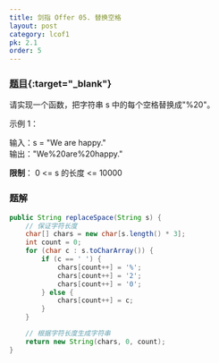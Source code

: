 ```yaml
---
title: 剑指 Offer 05. 替换空格
layout: post
category: lcof1
pk: 2.1
order: 5
---
```


### [题目](https://leetcode-cn.com/problems/ti-huan-kong-ge-lcof/){:target="_blank"}

请实现一个函数，把字符串 s 中的每个空格替换成"%20"。

示例 1：

输入：s = "We are happy."  
输出："We%20are%20happy."  

**限制**： 0 <= s 的长度 <= 10000

### 题解

```java
public String replaceSpace(String s) {
    // 保证字符长度
    char[] chars = new char[s.length() * 3];
    int count = 0;
    for (char c : s.toCharArray()) {
        if (c == ' ') {
            chars[count++] = '%';
            chars[count++] = '2';
            chars[count++] = '0';
        } else {
            chars[count++] = c;
        }
    }

    // 根据字符长度生成字符串
    return new String(chars, 0, count);
}
```